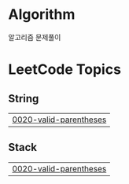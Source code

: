 # Algorithm
알고리즘 문제풀이

<!---LeetCode Topics Start-->
# LeetCode Topics
## String
|  |
| ------- |
| [0020-valid-parentheses](https://github.com/giujae/Algorithm/tree/master/0020-valid-parentheses) |
## Stack
|  |
| ------- |
| [0020-valid-parentheses](https://github.com/giujae/Algorithm/tree/master/0020-valid-parentheses) |
<!---LeetCode Topics End-->